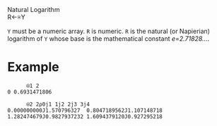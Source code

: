 <div class="heading">
  <div class="name">Natural Logarithm</div>
  <div class="command">R←⍟Y</div>
</div>

`Y` must be a numeric array. `R` is numeric.  `R` is the natural (or Napierian) logarithm of `Y` whose base is the mathematical constant *e=2.71828...*.

# Example
```apl
      ⍟1 2
0 0.6931471806
 
      ⍟2 2⍴0j1 1j2 2j3 3j4
0.000000000J1.570796327  0.8047189562J1.107148718
1.282474679J0.9827937232 1.6094379120J0.927295218
```
